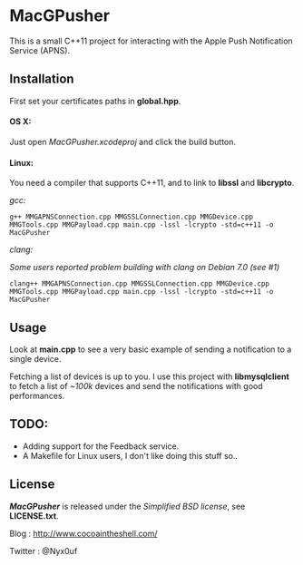 # MacGPusher #

This is a small C++11 project for interacting with the Apple Push Notification Service (APNS).


## Installation ##

First set your certificates paths in **global.hpp**.

#### OS X: ####

Just open *MacGPusher.xcodeproj* and click the build button.


#### Linux: ####

You need a compiler that supports C++11, and to link to **libssl** and **libcrypto**.

*gcc:*

	g++ MMGAPNSConnection.cpp MMGSSLConnection.cpp MMGDevice.cpp MMGTools.cpp MMGPayload.cpp main.cpp -lssl -lcrypto -std=c++11 -o MacGPusher

*clang:*

*Some users reported problem building with clang on Debian 7.0 (see #1)*

	clang++ MMGAPNSConnection.cpp MMGSSLConnection.cpp MMGDevice.cpp MMGTools.cpp MMGPayload.cpp main.cpp -lssl -lcrypto -std=c++11 -o MacGPusher


## Usage ##

Look at **main.cpp** to see a very basic example of sending a notification to a single device.

Fetching a list of devices is up to you. I use this project with **libmysqlclient** to fetch a list of *~100k* devices and send the notifications with good performances.


## TODO: ##

- Adding support for the Feedback service.
- A Makefile for Linux users, I don't like doing this stuff so..


## License ##

***MacGPusher*** is released under the *Simplified BSD license*, see **LICENSE.txt**.

Blog : <http://www.cocoaintheshell.com/>

Twitter : @Nyx0uf
